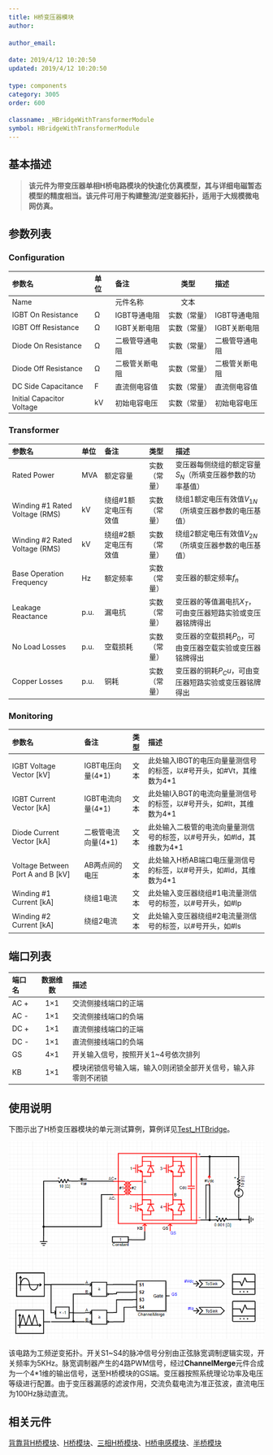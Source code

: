 ```yaml
---
title: H桥变压器模块
author:

author_email:

date: 2019/4/12 10:20:50
updated: 2019/4/12 10:20:50

type: components
category: 3005
order: 600

classname: _HBridgeWithTransformerModule
symbol: HBridgeWithTransformerModule
---
```

## 基本描述

> **该元件为带变压器单相H桥电路模块的快速化仿真模型，其与详细电磁暂态模型的精度相当。该元件可用于构建整流/逆变器拓扑，适用于大规模微电网仿真。**

## 参数列表
### Configuration
| 参数名 | 单位 | 备注 | 类型 | 描述 |
| :--- | :--- | :--- | :--: | :--- |
| Name |  | 元件名称 | 文本 |  |
| IGBT On Resistance | Ω | IGBT导通电阻 | 实数（常量） | IGBT导通电阻 |
| IGBT Off Resistance | Ω | IGBT关断电阻 | 实数（常量） | IGBT关断电阻 |
| Diode On Resistance | Ω | 二极管导通电阻 | 实数（常量） | 二极管导通电阻 |
| Diode Off Resistance | Ω | 二极管关断电阻 | 实数（常量） | 二极管关断电阻 |
| DC Side Capacitance | F | 直流侧电容值 | 实数（常量） | 直流侧电容值 |
| Initial Capacitor Voltage | kV | 初始电容电压 | 实数（常量） | 初始电容电压 |

### Transformer
| 参数名 | 单位 | 备注 | 类型 | 描述 |
| :--- | :--- | :--- | :--: | :--- |
| Rated Power | MVA | 额定容量 | 实数（常量） | 变压器每侧绕组的额定容量$S_N$（所填变压器参数的功率基值） |
| Winding #1 Rated Voltage (RMS) | kV | 绕组#1额定电压有效值 | 实数（常量） | 绕组1额定电压有效值$V_{1N}$（所填变压器参数的电压基值） |
| Winding #2 Rated Voltage (RMS) | kV | 绕组#2额定电压有效值 | 实数（常量） | 绕组2额定电压有效值$V_{2N}$（所填变压器参数的电压基值） |
| Base Operation Frequency | Hz | 额定频率 | 实数（常量） | 变压器的额定频率$f_n$ |
| Leakage Reactance | p.u. | 漏电抗 | 实数（常量） | 变压器的等值漏电抗$X_T$，可由变压器短路实验或变压器铭牌得出 |
| No Load Losses | p.u. | 空载损耗 | 实数（常量） | 变压器的空载损耗$P_0$，可由变压器空载实验或变压器铭牌得出 |
| Copper Losses | p.u. | 铜耗 | 实数（常量） | 变压器的铜耗$P_Cu$，可由变压器短路实验或变压器铭牌得出 |

### Monitoring
| 参数名 | 备注 | 类型 | 描述 |
| :--- | :--- | :--: | :--- |
| IGBT Voltage Vector \[kV\] | IGBT电压向量(4*1) | 文本 | 此处输入IBGT的电压向量量测信号的标签，以#号开头，如#Vt，其维数为4\*1 |
| IGBT Current Vector \[kA\] | IGBT电流向量(4*1) | 文本 | 此处输I入BGT的电流向量量测信号的标签，以#号开头，如#It，其维数为4\*1 |
| Diode Current Vector \[kA\] | 二极管电流向量(4*1) | 文本 | 此处输入二极管的电流向量量测信号的标签，以#号开头，如#Id，其维数为4\*1 |
| Voltage Between Port A and B \[kV\] | AB两点间的电压 | 文本 | 此处输入H桥AB端口电压量测信号的标签，以#号开头，如#Id，其维数为4\*1 |
| Winding #1 Current \[kA\] | 绕组1电流 | 文本 | 此处输入变压器绕组#1电流量测信号的标签，以#号开头，如#Ip |
| Winding #2 Current \[kA\] | 绕组2电流 | 文本 | 此处输入变压器绕组#2电流量测信号的标签，以#号开头，如#Is |


## 端口列表

| 端口名 | 数据维数 | 描述 |
| :--- | :--:  | :--- |
| AC + | 1×1 |交流侧接线端口的正端 |
| AC - | 1×1 |交流侧接线端口的负端 |
| DC + | 1×1 |直流侧接线端口的正端 |
| DC - | 1×1 |直流侧接线端口的负端 |
| GS | 4×1 |开关输入信号，按照开关1~4号依次排列 |
| KB | 1×1 |模块闭锁信号输入端，输入0则闭锁全部开关信号，输入非零则不闭锁 |

## 使用说明
下图示出了H桥变压器模块的单元测试算例，算例详见[Test_HTBridge](https://www.cloudpss.net/editor/?id=1185)。

![单元测试图](./HBridgeWithTransformer.png)

该电路为工频逆变拓扑。开关S1\~S4的脉冲信号分别由正弦脉宽调制逻辑实现，开关频率为5KHz。脉宽调制器产生的4路PWM信号，经过**ChannelMerge**元件合成为一个4\*1维的输出信号，送至H桥模块的GS端。变压器按照系统理论功率及电压等级进行配置。由于变压器漏感的滤波作用，交流负载电流为准正弦波，直流电压为100Hz脉动直流。

## 相关元件
[背靠背H桥模块](../BacktoBackModule/index.md)、[H桥模块](../HBridgeModule/index.md)、[三相H桥模块](../HBridgeModule_3p/index.md)、[H桥电感模块](../HBridgeWithInductanceModule/index.md)、[半桥模块](../HalfBridgeModule/index.md)
